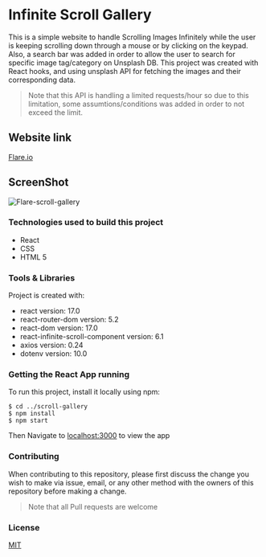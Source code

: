 # Infinite Scroll Gallery 

This is a simple website to handle Scrolling Images Infinitely while the user is keeping scrolling down through a mouse or by clicking on the keypad. Also, a search bar was added in order to allow the user to search for specific image tag/category on Unsplash DB. This project was created with React hooks, and using unsplash API for fetching the images and their corresponding data.

>Note that this API is handling a limited requests/hour so due to this limitation, some assumtions/conditions was added in order to not exceed the limit.

## Website link 
[Flare.io](https://raniamhelmy.github.io/stacyskingblog/)

## ScreenShot

![Flare-scroll-gallery](https://user-images.githubusercontent.com/93358372/144039375-76a07b16-fd16-424a-bb84-c2f2fd867fc5.jpg)

### Technologies used to build this project

<ul>
  <li>React</li>
  <li>CSS</li>
  <li>HTML 5</li>
 </ul>
  
### Tools & Libraries  

Project is created with:

* react version: 17.0
* react-router-dom version: 5.2
* react-dom version: 17.0
* react-infinite-scroll-component version: 6.1
* axios version: 0.24
* dotenv version: 10.0

### Getting the React App running

To run this project, install it locally using npm:

```
$ cd ../scroll-gallery
$ npm install
$ npm start
```
Then Navigate to [localhost:3000](http://localhost:3000) to view the app
  

### Contributing

When contributing to this repository, please first discuss the change you wish to make via issue, email, or any other method with the owners of this repository before making a change.

>Note that all Pull requests are welcome

### License

[MIT](https://choosealicense.com/licenses/mit/)